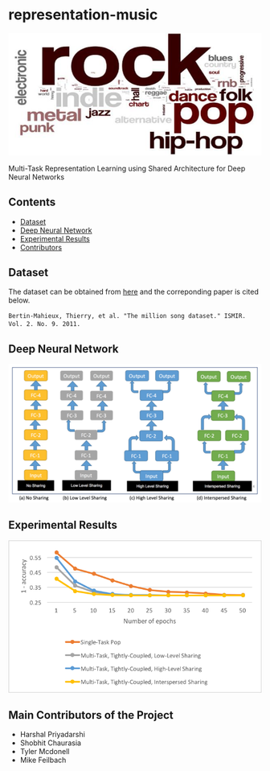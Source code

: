 # representation-music
![msongs](/images/MillionSongs.jpg)

Multi-Task Representation Learning using Shared Architecture for Deep Neural Networks

## Contents
 - [Dataset](#dataset)
 - [Deep Neural Network](#deep-neural-network)
 - [Experimental Results](#experimental-results)
 - [Contributors](#contributors)
 
## Dataset
The dataset can be obtained from [here](http://labrosa.ee.columbia.edu/millionsong) and the correponding paper is cited below.
```
Bertin-Mahieux, Thierry, et al. "The million song dataset." ISMIR. Vol. 2. No. 9. 2011.
```
## Deep Neural Network
![models](/images/Models.png)

## Experimental Results
![plots](/images/main_plot.png)

## Main Contributors of the Project
- Harshal Priyadarshi
- Shobhit Chaurasia
- Tyler Mcdonell
- Mike Feilbach
